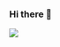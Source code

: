 ### Hi there 👋

<!--
**Monaco12138/Monaco12138** is a ✨ _special_ ✨ repository because its `README.md` (this file) appears on your GitHub profile.

Here are some ideas to get you started:

- 🔭 I’m currently studying on Sun yat-san university
- 🌱 I’m currently learning ...(really I don't learn any thing just now!)
- 👯 I’m looking to collaborate on ...
- 🤔 I’m looking for help with ...
- 💬 Ask me about ...
- 📫 How to reach me: ...
- 😄 Pronouns: ...
- ⚡ Fun fact: tennis
-->
![](https://github-readme-stats.vercel.app/api?username=Monaco12138)
